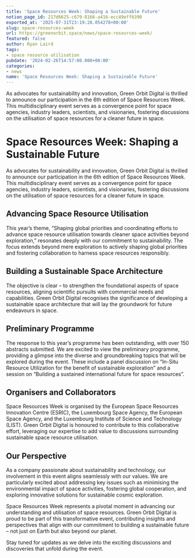 ```yaml
---
title: 'Space Resources Week: Shaping a Sustainable Future'
notion_page_id: 217d6625-c679-8166-a416-ecc49eff6390
exported_at: '2025-07-31T23:19:28.054278+00:00'
slug: space-resources-week
url: https://greenorbit.space/news/space-resources-week/
featured: false
author: Ryan Laird
tags:
- space resource utilisation
pubdate: '2024-02-26T14:57:00.000+00:00'
categories:
- news
name: 'Space Resources Week: Shaping a Sustainable Future'
---
```


As advocates for sustainability and innovation, Green Orbit Digital is thrilled to announce our participation in the 6th edition of Space Resources Week. This multidisciplinary event serves as a convergence point for space agencies, industry leaders, scientists, and visionaries, fostering discussions on the utilisation of space resources for a cleaner future in space.

# Space Resources Week: Shaping a Sustainable Future

As advocates for sustainability and innovation, Green Orbit Digital is thrilled to announce our participation in the 6th edition of Space Resources Week. This multidisciplinary event serves as a convergence point for space agencies, industry leaders, scientists, and visionaries, fostering discussions on the utilisation of space resources for a cleaner future in space.

## Advancing Space Resource Utilisation 

This year’s theme, “Shaping global priorities and coordinating efforts to advance space resource utilisation towards cleaner space activities beyond exploration,” resonates deeply with our commitment to sustainability. The focus extends beyond mere exploration to actively shaping global priorities and fostering collaboration to harness space resources responsibly.

## Building a Sustainable Space Architecture

The objective is clear – to strengthen the foundational aspects of space resources, aligning scientific pursuits with commercial needs and capabilities. Green Orbit Digital recognises the significance of developing a sustainable space architecture that will lay the groundwork for future endeavours in space.

## Preliminary Programme 

The response to this year’s programme has been outstanding, with over 150 abstracts submitted. We are excited to view the preliminary programme, providing a glimpse into the diverse and groundbreaking topics that will be explored during the event. These include a panel discussion on “In-Situ Resource Utilization for the benefit of sustainable exploration” and a session on “Building a sustained international future for space resources”.

## Organisers and Collaborators 

Space Resources Week is organised by the European Space Resources Innovation Centre (ESRIC), the Luxembourg Space Agency, the European Space Agency, and the Luxembourg Institute of Science and Technology (LIST). Green Orbit Digital is honoured to contribute to this collaborative effort, leveraging our expertise to add value to discussions surrounding sustainable space resource utilisation.

## Our Perspective 

As a company passionate about sustainability and technology, our involvement in this event aligns seamlessly with our values. We are particularly excited about addressing key issues such as minimising the environmental impact of space activities, fostering global cooperation, and exploring innovative solutions for sustainable cosmic exploration.

Space Resources Week represents a pivotal moment in advancing our understanding and utilisation of space resources. Green Orbit Digital is proud to be part of this transformative event, contributing insights and perspectives that align with our commitment to building a sustainable future – not just on Earth but also beyond our planet. 

Stay tuned for updates as we delve into the exciting discussions and discoveries that unfold during the event.